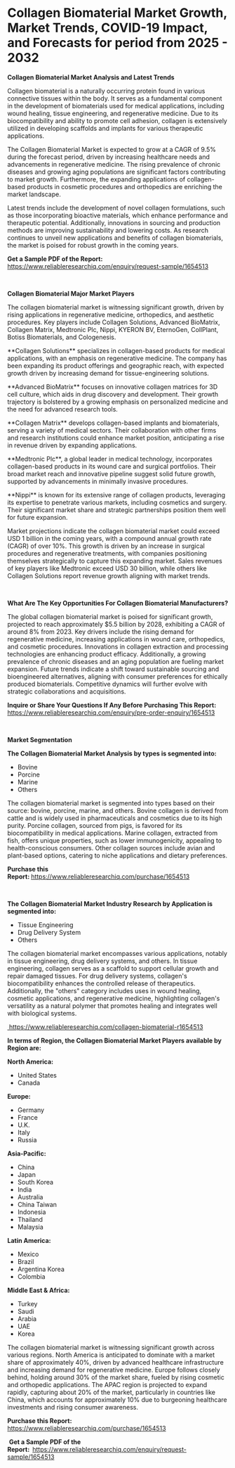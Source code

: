 <p><h1>Collagen Biomaterial Market Growth, Market Trends, COVID-19 Impact, and Forecasts for period from 2025 - 2032</h1></p><p><strong>Collagen Biomaterial Market Analysis and Latest Trends</strong></p>
<p><p>Collagen biomaterial is a naturally occurring protein found in various connective tissues within the body. It serves as a fundamental component in the development of biomaterials used for medical applications, including wound healing, tissue engineering, and regenerative medicine. Due to its biocompatibility and ability to promote cell adhesion, collagen is extensively utilized in developing scaffolds and implants for various therapeutic applications.</p><p>The Collagen Biomaterial Market is expected to grow at a CAGR of 9.5% during the forecast period, driven by increasing healthcare needs and advancements in regenerative medicine. The rising prevalence of chronic diseases and growing aging populations are significant factors contributing to market growth. Furthermore, the expanding applications of collagen-based products in cosmetic procedures and orthopedics are enriching the market landscape. </p><p>Latest trends include the development of novel collagen formulations, such as those incorporating bioactive materials, which enhance performance and therapeutic potential. Additionally, innovations in sourcing and production methods are improving sustainability and lowering costs. As research continues to unveil new applications and benefits of collagen biomaterials, the market is poised for robust growth in the coming years.</p></p>
<p><strong>Get a Sample PDF of the Report:&nbsp;</strong> <a href="https://www.reliableresearchiq.com/enquiry/request-sample/1654513?utm_campaign=2822&utm_medium=2&utm_source=Github&utm_content=ia&utm_term=19042025&utm_id=collagen-biomaterial">https://www.reliableresearchiq.com/enquiry/request-sample/1654513</a></p>
<p>&nbsp;</p>
<p><strong>Collagen Biomaterial Major Market Players</strong></p>
<p><p>The collagen biomaterial market is witnessing significant growth, driven by rising applications in regenerative medicine, orthopedics, and aesthetic procedures. Key players include Collagen Solutions, Advanced BioMatrix, Collagen Matrix, Medtronic Plc, Nippi, KYERON BV, EternoGen, CollPlant, Botiss Biomaterials, and Cologenesis.</p><p>**Collagen Solutions** specializes in collagen-based products for medical applications, with an emphasis on regenerative medicine. The company has been expanding its product offerings and geographic reach, with expected growth driven by increasing demand for tissue-engineering solutions.</p><p>**Advanced BioMatrix** focuses on innovative collagen matrices for 3D cell culture, which aids in drug discovery and development. Their growth trajectory is bolstered by a growing emphasis on personalized medicine and the need for advanced research tools.</p><p>**Collagen Matrix** develops collagen-based implants and biomaterials, serving a variety of medical sectors. Their collaboration with other firms and research institutions could enhance market position, anticipating a rise in revenue driven by expanding applications.</p><p>**Medtronic Plc**, a global leader in medical technology, incorporates collagen-based products in its wound care and surgical portfolios. Their broad market reach and innovative pipeline suggest solid future growth, supported by advancements in minimally invasive procedures.</p><p>**Nippi** is known for its extensive range of collagen products, leveraging its expertise to penetrate various markets, including cosmetics and surgery. Their significant market share and strategic partnerships position them well for future expansion.</p><p>Market projections indicate the collagen biomaterial market could exceed USD 1 billion in the coming years, with a compound annual growth rate (CAGR) of over 10%. This growth is driven by an increase in surgical procedures and regenerative treatments, with companies positioning themselves strategically to capture this expanding market. Sales revenues of key players like Medtronic exceed USD 30 billion, while others like Collagen Solutions report revenue growth aligning with market trends.</p></p>
<p>&nbsp;</p>
<p><strong>What Are The Key Opportunities For Collagen Biomaterial Manufacturers?</strong></p>
<p><p>The global collagen biomaterial market is poised for significant growth, projected to reach approximately $5.5 billion by 2028, exhibiting a CAGR of around 8% from 2023. Key drivers include the rising demand for regenerative medicine, increasing applications in wound care, orthopedics, and cosmetic procedures. Innovations in collagen extraction and processing technologies are enhancing product efficacy. Additionally, a growing prevalence of chronic diseases and an aging population are fueling market expansion. Future trends indicate a shift toward sustainable sourcing and bioengineered alternatives, aligning with consumer preferences for ethically produced biomaterials. Competitive dynamics will further evolve with strategic collaborations and acquisitions.</p></p>
<p><strong>Inquire or Share Your Questions If Any Before Purchasing This Report:</strong> <a href="https://www.reliableresearchiq.com/enquiry/pre-order-enquiry/1654513?utm_campaign=2822&utm_medium=2&utm_source=Github&utm_content=ia&utm_term=19042025&utm_id=collagen-biomaterial">https://www.reliableresearchiq.com/enquiry/pre-order-enquiry/1654513</a></p>
<p>&nbsp;</p>
<p><strong>Market Segmentation</strong></p>
<p><strong>The Collagen Biomaterial Market Analysis by types is segmented into:</strong></p>
<p><ul><li>Bovine</li><li>Porcine</li><li>Marine</li><li>Others</li></ul></p>
<p><p>The collagen biomaterial market is segmented into types based on their source: bovine, porcine, marine, and others. Bovine collagen is derived from cattle and is widely used in pharmaceuticals and cosmetics due to its high purity. Porcine collagen, sourced from pigs, is favored for its biocompatibility in medical applications. Marine collagen, extracted from fish, offers unique properties, such as lower immunogenicity, appealing to health-conscious consumers. Other collagen sources include avian and plant-based options, catering to niche applications and dietary preferences.</p></p>
<p><strong>Purchase this Report:&nbsp;</strong><a href="https://www.reliableresearchiq.com/purchase/1654513?utm_campaign=2822&utm_medium=2&utm_source=Github&utm_content=ia&utm_term=19042025&utm_id=collagen-biomaterial">https://www.reliableresearchiq.com/purchase/1654513</a></p>
<p>&nbsp;</p>
<p><strong>The Collagen Biomaterial Market Industry Research by Application is segmented into:</strong></p>
<p><ul><li>Tissue Engineering</li><li>Drug Delivery System</li><li>Others</li></ul></p>
<p><p>The collagen biomaterial market encompasses various applications, notably in tissue engineering, drug delivery systems, and others. In tissue engineering, collagen serves as a scaffold to support cellular growth and repair damaged tissues. For drug delivery systems, collagen's biocompatibility enhances the controlled release of therapeutics. Additionally, the "others" category includes uses in wound healing, cosmetic applications, and regenerative medicine, highlighting collagen's versatility as a natural polymer that promotes healing and integrates well with biological systems.</p></p>
<p><a href="https://www.reliableresearchiq.com/collagen-biomaterial-r1654513?utm_campaign=2822&utm_medium=2&utm_source=Github&utm_content=ia&utm_term=19042025&utm_id=collagen-biomaterial">&nbsp;https://www.reliableresearchiq.com/collagen-biomaterial-r1654513</a></p>
<p><strong>In terms of Region, the Collagen Biomaterial Market Players available by Region are:</strong></p>
<p>
    <p> <strong> North America: </strong>
        <ul>
            <li>United States</li>
            <li>Canada</li>
        </ul>
        </p> 
    <p> <strong> Europe: </strong>
        <ul>
            <li>Germany</li>
            <li>France</li>
            <li>U.K.</li>
            <li>Italy</li>
            <li>Russia</li>
        </ul>
        </p> 
    <p> <strong> Asia-Pacific: </strong>
        <ul>
            <li>China</li>
            <li>Japan</li>
            <li>South Korea</li>
            <li>India</li>
            <li>Australia</li>
            <li>China Taiwan</li>
            <li>Indonesia</li>
            <li>Thailand</li>
            <li>Malaysia</li>
        </ul>
        </p> 
    <p> <strong> Latin America: </strong>
        <ul>
            <li>Mexico</li>
            <li>Brazil</li>
            <li>Argentina Korea</li>
            <li>Colombia</li>
        </ul>
        </p> 
    <p> <strong> Middle East & Africa: </strong>
        <ul>
            <li>Turkey</li>
            <li>Saudi</li>
            <li>Arabia</li>
            <li>UAE</li>
            <li>Korea</li>
        </ul>
    </p>
    </p>
<p><p>The collagen biomaterial market is witnessing significant growth across various regions. North America is anticipated to dominate with a market share of approximately 40%, driven by advanced healthcare infrastructure and increasing demand for regenerative medicine. Europe follows closely behind, holding around 30% of the market share, fueled by rising cosmetic and orthopedic applications. The APAC region is projected to expand rapidly, capturing about 20% of the market, particularly in countries like China, which accounts for approximately 10% due to burgeoning healthcare investments and rising consumer awareness.</p></p>
<p><strong>Purchase this Report: </strong><a href="https://www.reliableresearchiq.com/purchase/1654513?utm_campaign=2822&utm_medium=2&utm_source=Github&utm_content=ia&utm_term=19042025&utm_id=collagen-biomaterial">https://www.reliableresearchiq.com/purchase/1654513</a></p>
<p>&nbsp;<strong>Get a Sample PDF of the Report:&nbsp;&nbsp;</strong><a href="https://www.reliableresearchiq.com/enquiry/request-sample/1654513?utm_campaign=2822&utm_medium=2&utm_source=Github&utm_content=ia&utm_term=19042025&utm_id=collagen-biomaterial">https://www.reliableresearchiq.com/enquiry/request-sample/1654513</a></p>
<p><strong></strong></p>
<p><p></p><p></p><p></p></p>